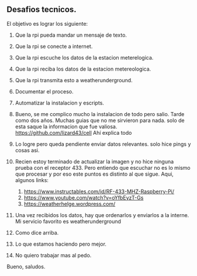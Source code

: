 ## Desafios tecnicos.

El objetivo es lograr los siguiente:
1. Que la rpi pueda mandar un mensaje de texto.
2. Que la rpi se conecte a internet.
3. Que la rpi escuche los datos de la estacion meterelogica.
4. Que la rpi reciba los datos de la estacion metereologica.
5. Que la rpi transmita esto a weatherunderground.
6. Documentar el proceso.
7. Automatizar la instalacion y escripts.

1. Bueno, se me complico mucho la instalacion de todo pero salio. Tarde como dos años. Muchas guias que no me sirvieron para nada.
solo de esta saque la informacion que fue valiosa. https://github.com/lizard43/cell
Ahí explica todo
2. Lo logre pero queda pendiente enviar datos relevantes. solo hice pings y cosas asi.
3. Recien estoy terminado de actualizar la imagen y no hice ninguna prueba con el receptor 433. Pero entiendo que escuchar no es lo mismo que procesar y por eso este puntos es distinto al que sigue. Aqui, algunos links:
   1. https://www.instructables.com/id/RF-433-MHZ-Raspberry-Pi/
   2. https://www.youtube.com/watch?v=oYfbEyzT-Gs
   3. https://weatherhelge.wordpress.com/
4. Una vez recibidos los datos, hay que ordenarlos y enviarlos a la interne. Mi servicio favorito es weatherunderground
5. Como dice arriba.
6. Lo que estamos haciendo pero mejor.
7. No quiero trabajar mas al pedo.

Bueno, saludos.
